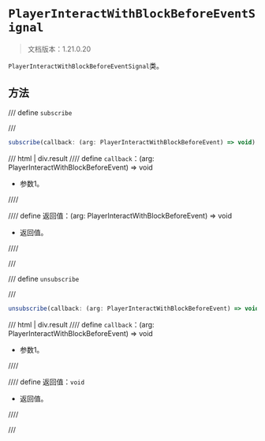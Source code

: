 # `PlayerInteractWithBlockBeforeEventSignal`

> 文档版本：1.21.0.20

`PlayerInteractWithBlockBeforeEventSignal`类。

## 方法

/// define
`subscribe`


///

```js
subscribe(callback: (arg: PlayerInteractWithBlockBeforeEvent) => void): (arg: PlayerInteractWithBlockBeforeEvent) => void
```

/// html | div.result
//// define
`callback`：(arg: PlayerInteractWithBlockBeforeEvent) => void

- 参数1。


////

//// define
返回值：(arg: PlayerInteractWithBlockBeforeEvent) => void

- 返回值。


////

///


/// define
`unsubscribe`


///

```js
unsubscribe(callback: (arg: PlayerInteractWithBlockBeforeEvent) => void): void
```

/// html | div.result
//// define
`callback`：(arg: PlayerInteractWithBlockBeforeEvent) => void

- 参数1。


////

//// define
返回值：`void`

- 返回值。


////

///

